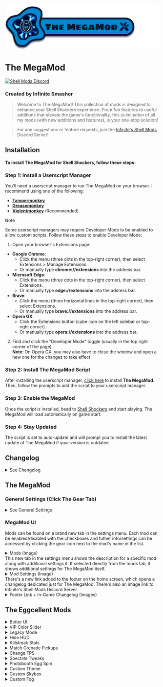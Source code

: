 ![The MegaMod](img/docs/megaMod/The%20MegaMod%20Logo.png)
# The MegaMod
[![Shell Mods Discord](https://img.shields.io/discord/1273986972389474374?label=Infinite%27s%20Shell%20Mods%20Server&logo=discord&color=5865F2)](https://discord.gg/Cxggadazy4)

### Created by Infinite Smasher
> Welcome to The MegaMod! This collection of mods is designed to enhance your Shell Shockers experience. From fun features to useful additions that elevate the game's functionality, this culmination of all my mods (with new additions and features), is your one-stop solution!

> For any suggestions or feature requests, join the [Infinite's Shell Mods](https://discord.gg/Cxggadazy4) Discord Server!

## Installation
#### To install **The MegaMod** for Shell Shockers, follow these steps:

### Step 1: Install a Userscript Manager
You'll need a userscript manager to run The MegaMod on your browser. I recommend using one of the following:
- **[Tampermonkey](https://www.tampermonkey.net/)**
- **[Greasemonkey](https://www.greasespot.net/)**
- **[Violentmonkey](https://violentmonkey.github.io/)** (Recommended)

> [!NOTE]  
> Some userscript managers may require Developer Mode to be enabled to allow custom scripts. Follow these steps to enable Developer Mode:
> 1. Open your browser's Extensions page:
> - **Google Chrome**:
>   - Click the menu (three dots in the top-right corner), then select Extensions > Manage Extensions.
>   - Or manually type **chrome://extensions** into the address bar.
> - **Microsoft Edge**:
>   - Click the menu (three dots in the top-right corner), then select Extensions.
>   - Or manually type **edge://extensions** into the address bar.
> - **Brave**:
>   - Click the menu (three horizontal lines in the top-right corner), then select Extensions.
>   - Or manually type **brave://extensions** into the address bar.
> - **Opera GX**:
>   - Click the Extensions button (cube icon on the left sidebar or top-right corner).
>   - Or manually type **opera://extensions** into the address bar.
> 2. Find and click the "Developer Mode" toggle (usually in the top right corner of the page).<br>
> **Note**: On Opera GX, you may also have to close the window and open a new one for the changes to take effect

### Step 2: Install The MegaMod Script
After installing the userscript manager, [click here](https://1nf1n1t3sm4sh3r.github.io/mmTest/js/script.user.js) to install **The MegaMod**. Then, follow the prompts to add the script to your userscript manager.

### Step 3: Enable the MegaMod
Once the script is installed, head to [Shell Shockers](https://shellshock.io/) and start playing. The MegaMod will load automatically on game start.

### Step 4: Stay Updated
The script is set to auto-update and will prompt you to install the latest update of The MegaMod if your version is outdated.

## Changelog
<details>
<summary>See Changelog</summary>

</details>

## The MegaMod
### General Settings (Click The Gear Tab)
<details>
<summary>See General Settings</summary>

> - **MegaMod UI Sound Effects** - Enables sound effects related to the MegaMod
>   - **Specific Sounds**:
>     - **Tab Sounds** - Sound effects for mods tab and mod settings tab
>     - **Hover Sounds** - Sound effects for hovering on settings tab icon and mod settings icons
> - **Faster CSS Loading** - Makes CSS Load Faster

</details>

### MegaMod UI
Mods can be found on a brand new tab in the settings menu. Each mod can be enabled/disabled with the checkboxes and futher info/settings can be accessed by clicking the gear icon next to the mod's name in the list.
<details>
<summary>Mods (Image)</summary> 
  
  ![Mods](img/docs/megaMod/mods.png)
</details>
This new tab in the settings menu shows the description for a specific mod along with additional settings it. If selected directly from the mods tab, it shows additional settings for The MegaMod itself.
<details> 
<summary>Mod Settings (Image)</summary>
  
  ![Mod Settings](img/docs/megaMod/modSettings.png)
</details>
There's a new link added to the footer on the home screen, which opens a changelog dedicated just for The MegaMod. There's also an image link to Infinite's Shell Mods Discord Server.
<details>
<summary>Footer Link + In-Game Changelog (Images)</summary>

  ![Footer Changelog Link](img/docs/megaMod/footerLink.png)
  ![In-Game Changelog](img/docs/megaMod/changelog.png)
</details>

## The Eggcellent Mods
<details>
<summary>Better UI</summary>

> > Enhances the inventory and profile UI with new themes, a skin randomizer, profile badges, and more.
> ### **Settings**:
> - **General UI Tweaks**: Various UI improvements.
> <details>
> <summary>More Info</summary>
> 
> >    - Latest FontAwesome Social Media Icons
> >    - Updated Social Media Footer Icon Styles & Tooltip Position
> >    - Egg-Shaped Settings Sliders
> >    - Egg-Shaped Settings Checkboxes
> >    - Added margins around chat (on Despawn Menu) so it isn't fixed to edge of screen
> >    - Added margins to media tabs and top right buttons (on Home Screen) so they aren't fixed to edge of screen
> >    - Various UI Bug Fixes:
> >       - Fixed Short Scrollmask Width
> >       - Fixed YT + Twitch Box Height
> >       - Adjusted Create Private Game Popup Alignments
> >       - Fixed Slightly Taller Challenge Box
> >       - Stretched Chick'n Winner Bar (on Despawn Menu) to fix text wrap (and for better looks ofc)
> >    - Added Icons to challenges to show if they're unique or already completed
> >    - Restyled Challenge "Claimed" Banner to match checkmark banner
> >      <details>
> >      <summary>See Challenge Icons & Restyled "Claimed" Banners (Image)</summary>
> >       
> >      ![Challenges](img/docs/betterUI/misc/challenges/Challenges.png)
> >      </details>
> > 
> >   - Added missing clock icon next to challenge timer on home screen
> >   - Added claim sound effect when claiming challenges 
> >   - Added claim sound effect when auto-claiming challenges through notification popup
> >   - Added info popup for challenges which shows all challenges with info such as icon, reward amounts, tier, type, # of claims, etc
> >     <details>
> >     <summary>See Challenge Info Popup (Image)</summary>
> >     
> >     ![Challenge Info Popup](img/docs/betterUI/misc/challenges/Challenge%20List%20Popup.png)
> >     </details>
> >
> >   - Added Button (on Home Screen) and Popup to Show Current Public Map Pool
> >     <details>
> >     <summary>See Public Map Popup (Image)</summary>
> >     
> >     ![Public Map Popup](img/docs/betterUI/misc/Public%20Map%20Popup.png)
> >     </details>
> > 
> >   - Added Button (on Home Screen) and Popup to Game History (Daily Lobbies)
> >     <details>
> >     <summary>See Game History Popup (Image)</summary>
> >     
> >     ![Game History Popup](img/docs/betterUI/misc/Game%20History%20Popup.png)
> >     </details>
> >
> >   - Numbers are localized to add regional separators (make large numbers easier to read) and use the local place value system:
> >     - Egg Count
> >     - Item Prices
> >     - Profile Stats Values
> >     - Egg Reward Amounts
> >     - etc.
> >   - Chick'n Winner now shows when you pull an item you already own.
> >   - Fixed Chick'n Winner egg icon not being on the same line as egg reward amount
> >     <details>
> >     <summary>See Updated Chick'n Winner (Image)</summary>
> >     
> >     ![Chick'n Winner Owned Item](img/docs/betterUI/misc/CHW%20Owned%20Item.png)
> >     </details>
> >
> >   - The Chick'n Winner Popup can only be closed after you get your reward  - no more accidental closures!
> >   - Corrupted Grenade given Premium Item theme to match the other Premium Items purchasable with Golden Eggs
> >   - Server Select dropdown brought back onto the Home Screen!
> 
> </details>
> 
> - **Better Inventory**
> <details>
> <summary>More Info</summary>
> 
> > - __UI Improvements__:
> >   - Rounded item and weapon select buttons
> >   - Better **color matching** on existing item theme properties:
> >     - Price Labels
> >     - Spinning Egg (Item Image Loading)
> >     - Item Borders
> >   - New **gradient effect** (+ fade-in animation) for themed items when selected
> >   - Item Search Feature (This was added into the game on October 1st, 2023!)
> >   - EggK-47s and Whippers with sound effects now play a burst of their sound effect when clicked!
> >   - Fixed Bugs:
> >     - Equipped weapon skin wasn't highlighted after switching classes
> >     - Sound effect played when switching tabs in shop
> >     - Weapon skin buttons could be deselected
> >     - Photobooth wasn't updating pistol when switching main weapon class
> >     - Fixed wonky item banners for items showing in bundle popup
> > - __New Item Themes__:
> >   - ``Bundle`` - Items available through bundles only
> >   - ``Limited`` - Limited-time items (in "Limited Edition" shop section)
> >   - ``Twitch Drops`` - Items available through Twitch Drops
> >   - ``Merch`` - Hats that were previously obtained through buying Shell Shockers merchandise
> >   - ``Yolker`` - New Yolker Items
> >   - ``League`` - Clan/Tournament Hats and Stamps
> >   - ``Notif`` - Hats created for and rewarded through the (discontinued) Notification System
> >   - ``Egglite`` - Code-unlockable items that fit no other categories
> >   - ``Promo`` - Cross-Promotional items unlocked by playing other BWD games (ex: Skull Wand Pistol)
> >   - ``Event`` - Event rewards from events such as EGG ORG or Scavenger Hunt
> >   - ``Social`` - Social media rewards (Hats) from the homepage
> >   - ``Legacy`` - Legacy default weapon skins from 2018/2019
> >   - ``YT CC`` - BWD YouTube CC shop items
> >   - ``Twitch CC`` - BWD Twitch CC shop items
> >   <details>
> >   <summary>See Item Themes (Image)</summary>
> >    
> >   ![Item Themes](img/docs/betterUI/inventory/Item%20Themes.png)
> >   </details>
> > 
> > - __Changed Item Sorting Order__:
> >   1. Premium ($)
> >   2. Premium (Eggs)
> >   3. VIP
> >   4. Bundle
> >   5. Merch
> >   6. Twitch Drops
> >   7. New Yolker
> >   8. League
> >   9. Notification
> >   10. Egglite
> >   11. Promo
> >   12. Event
> >   13. Social
> >   14. Default & Legacy Items
> >   15. Limited
> >   16. Content Creator (YouTube & Twitch)
> >   17. Shop Items 
> > - **Skin randomizer button** - randomizes all equipped items (including grenade and melee) for the currently selected weapon class
> > - **Item count information** in inventory, shop, and limited edition section:
> >   - __Inventory__: shows # of items owned / total # of items
> >     - __Limited Edition__: shows # of limited items owned / total # of limited items
> >   - __Shop__: shows # of items remaining to purchase / total # of shop items (including vaulted shop items)
> >     - __Limited Edition__: shows # of limited items remaining to purchase / total # of limited items
> > - Clickable **Item Icons** for most of the custom item themes!
> >   - Premium (matches your local currency) - switches to the shop tab of the shop
> >   - VIP - opens VIP popup
> >   - Bundle - switches to the shop tab of the shop
> >   - Merch - opens merch store
> >   - Twitch Drops - opens Twitch Drops page
> >   - New Yolker - opens New Yolker signup page
> >   - Notification - requests to turn on notifications
> >   - Promo - opens the particular promotion of the item
> >   - Social - opens the particular BWD social media page of the item
> >   - Limited - opens limited edition section and shows all owned limited items
> >   - Content Creator - links directly to the social media profile of the content creator
> > - **Item Vault** - lets you preview unowned vaulted items (only in the inventory). Photobooth is disabled while in the Item Vault and you can't use the items in-game.
> >   - Clicking an unowned social item opens the social media page and rewards the item.
> >   - Clicking an unowned VIP item opens the VIP subscription popup
> >   <details>
> >   <summary>See Item Vault UI (Image)</summary>
> >   
> >   ![Item Vault](img/docs/betterUI/inventory/Item%20Vault.png)
> >   </details>
> >   - Server Select dropdown is back on the home screen!
> </details>
> 
> - **Profile Picture & Badges**
> <details>
> <summary>More Info</summary>
> 
> > - **Profile Pictures** have returned in the profile section! Some people have one, others don't - that's just the way it is :)
> >   <details>
> >   <summary>See Updated Profile Section (Image)</summary>
> > 
> >   ![Profile Section](img/docs/betterUI/profile/Profile%20Picture%20&%20Badges.png)
> >   </details>
> > 
> > <details>
> > <summary>See Tier Badge Level Up Alert (Image)</summary>
> > 
> > ![Tier Badge Level Up](img/docs/betterUI/profile/Tier%20Badge%20Level%20Up.png)
> > </details>
> > 
> > - **Profile Badges** - Clickable & Automatically Computed/Displayed:
> >   - Core Badges (24):
> >     - General Badges (10):
> >       | Badge Name          | Description                                             |
> >       | ------------------- | ------------------------------------------------------- |
> >       | VIP Subscriber      | Have an active VIP subscription                         |
> >       | Wizard              | Be one of the developers (Wizards)                      |
> >       | BWD Mod             | Be one of the BWD Discord moderators                    |
> >       | Eggforcer           | Be one of the Shell moderators (Eggforcers)             |
> >       | Shell League Staff  | Be a staff member of the Shell League                   |
> >       | Shell Wiki Staff    | Be a staff member on the official Shell Shockers Wiki    |
> >       | OG Player           | Account Created in 2019 or Earlier                      |
> >       | Pandemic Player     | Account Created in 2020                                 |
> >       | Farm-Fresh Player   | Account less than a month old                           |
> >       | MegaMod Playtester  | Helped playtest The MegaMod before its release - tysm!  |
> >     - Event Badges (7):
> >       | Badge Name          | Description                                                      |
> >       | ------------------- | ---------------------------------------------------------------- |
> >       | Treasure Hunter     | Participated in the Scavenger Hunt 2022 event                    |
> >       | ATTN: EGG ORG.      | Participated in the first EGG ORG event (2020)                    |
> >       | Pablo > Diablo      | Participated in the "EGG ORG: Phase II" (EGG ORG 2021) event     |
> >       | Pablo's Saviour     | Participated in the "Timetwist" (EGG ORG 2022) event             |
> >       | Monsters Win!       | Participated in the "EGG ORG & Eggventure" (EGG ORG 2023) event  |
> >       | N0 M0R3 R0B0TS      | Participated in the "Rise of the Robots" (EGG ORG 2024) event    |
> >       | Shadowborn Survivor | Participated in the "Shadow War" (EGG ORG 2025) event            |
> >     - Social Badges (7) - **BWD Content Creators Only**:
> >       > Matches the CC social media linked to your Shell Shockers account!
> >       - Facebook
> >       - Instagram
> >       - TikTok
> >       - Discord
> >       - YouTube
> >       - Twitter (X)
> >       - Twitch
> >  - Tier Badges (18 Unique, 88 Total):
> >     > The highest tier of a particular badge is displayed on your profile
> >  
> >     | Badge Name           | Description                                | Tier Requirements |
> >     | -------------------- | ------------------------------------------ |------------------ |
> >     | Eggstra Spender      | $ Worth of Premium Items Owned             | <table><thead><tr><th>Tier</th><th>Requirement</th></tr></thead><tbody><tr><td>I</td><td>$50</td></tr><tr><td>II</td><td>$100</td></tr><tr><td>III</td><td>$150</td></tr><tr><td>IV</td><td>$250</td></tr><tr><td>V</td><td>$500+</td></tr></tbody></table>|
> >     | Challenge Eggcepted  | # of Unique Challenges Completed           | <table><thead><tr><th>Tier</th><th>Requirement</th></tr></thead><tbody><tr><td>I</td><td>10</td></tr><tr><td>II</td><td>25</td></tr><tr><td>III</td><td>50</td></tr><tr><td>IV</td><td>75</td></tr><tr><td>V</td><td>100+</td></tr></tbody></table>|
> >     | Overeggchiever       | # of Total Challenges Completed            | <table><thead><tr><th>Tier</th><th>Requirement</th></tr></thead><tbody><tr><td>I</td><td>50</td></tr><tr><td>II</td><td>100</td></tr><tr><td>III</td><td>250</td></tr><tr><td>IV</td><td>500</td></tr><tr><td>V</td><td>1,000+</td></tr></tbody></table>|
> >     | Eggspenditure        | Golden Eggs Spent                          | <table><thead><tr><th>Tier</th><th>Requirement</th></tr></thead><tbody><tr><td>I</td><td>500,000</td></tr><tr><td>II</td><td>1,000,000</td></tr><tr><td>III</td><td>2,500,000</td></tr><tr><td>IV</td><td>5,000,000</td></tr><tr><td>V</td><td>7,500,000+</td></tr></tbody></table>|
> >     | Shell Scrambler      | Lifetime Kills                             | <table><thead><tr><th>Tier</th><th>Requirement</th></tr></thead><tbody><tr><td>I</td><td>10,000</td></tr><tr><td>II</td><td>25,000</td></tr><tr><td>III</td><td>50,000</td></tr><tr><td>IV</td><td>100,000</td></tr><tr><td>V</td><td>200,000+</td></tr></tbody></table>|
> >     | Master of Arms       | Lifetime Kills With Every Weapon           | <table><thead><tr><th>Tier</th><th>Requirement</th></tr></thead><tbody><tr><td>I</td><td>250</td></tr><tr><td>II</td><td>500</td></tr><tr><td>III</td><td>750</td></tr><tr><td>IV</td><td>1,000</td></tr><tr><td>V</td><td>2,500+</td></tr></tbody></table>|
> >     | Eggsecutioner        | Lifetime Kills in Every Game Mode          | <table><thead><tr><th>Tier</th><th>Requirement</th></tr></thead><tbody><tr><td>I</td><td>500</td></tr><tr><td>II</td><td>1,000</td></tr><tr><td>III</td><td>5,000</td></tr><tr><td>IV</td><td>10,000</td></tr><tr><td>V</td><td>20,000+</td></tr></tbody></table>|
> >     | Splattered Yolk      | Lifetime Deaths                            | <table><thead><tr><th>Tier</th><th>Requirement</th></tr></thead><tbody><tr><td>I</td><td>10000</td></tr><tr><td>II</td><td>25000</td></tr><tr><td>III</td><td>50000</td></tr><tr><td>IV</td><td>100000</td></tr><tr><td>V</td><td>200000+</td></tr></tbody></table>|
> >     | Humpty's Fall        | # of Fall Deaths                           | <table><thead><tr><th>Tier</th><th>Requirement</th></tr></thead><tbody><tr><td>I</td><td>10</td></tr><tr><td>II</td><td>25</td></tr><tr><td>III</td><td>50</td></tr><tr><td>IV</td><td>100</td></tr><tr><td>V</td><td>250+</td></tr></tbody></table>|
> >     | Overkill             | Lifetime KDR                               | <table><thead><tr><th>Tier</th><th>Requirement</th></tr></thead><tbody><tr><td>I</td><td>0.75</td></tr><tr><td>II</td><td>1.00</td></tr><tr><td>III</td><td>2.00</td></tr><tr><td>IV</td><td>3.00</td></tr><tr><td>V</td><td>4.00+</td></tr></tbody></table>|
> >     | Eggsassin            | Lifetime KDR in Every Game Mode            | <table><thead><tr><th>Tier</th><th>Requirement</th></tr></thead><tbody><tr><td>I</td><td>0.75</td></tr><tr><td>II</td><td>1.00</td></tr><tr><td>III</td><td>2.00</td></tr><tr><td>IV</td><td>3.00</td></tr><tr><td>V</td><td>4.00+</td></tr></tbody></table>|
> >     | Royal Rooster        | Lifetime KoTC Round Wins                   | <table><thead><tr><th>Tier</th><th>Requirement</th></tr></thead><tbody><tr><td>I</td><td>100</td></tr><tr><td>II</td><td>250</td></tr><tr><td>III</td><td>500</td></tr><tr><td>IV</td><td>1,000</td></tr><tr><td>V</td><td>2,000+</td></tr></tbody></table>|
> >     | Coop King            | Lifetime KoTC Coop Captures                | <table><thead><tr><th>Tier</th><th>Requirement</th></tr></thead><tbody><tr><td>I</td><td>250</td></tr><tr><td>II</td><td>500</td></tr><tr><td>III</td><td>1,500</td></tr><tr><td>IV</td><td>2,500</td></tr><tr><td>V</td><td>5,000+</td></tr></tbody></table>|
> >     | Eggsclusive          | % Owned of Current Update's Limited Items  | <table><thead><tr><th>Tier</th><th>Requirement</th></tr></thead><tbody><tr><td>I</td><td>10%</td></tr><tr><td>II</td><td>20%</td></tr><tr><td>III</td><td>30%</td></tr><tr><td>IV</td><td>50%</td></tr><tr><td>V</td><td>80%+</td></tr></tbody></table>|
> >     | Yolky Drip           | # of Merch Items Owned                     | <table><thead><tr><th>Tier</th><th>Requirement</th></tr></thead><tbody><tr><td>I</td><td>1</td></tr><tr><td>II</td><td>2</td></tr><tr><td>III</td><td>3</td></tr></tbody></table>|
> >     | Twitch Drops         | % Owned of Twitch Drops Items              | <table><thead><tr><th>Tier</th><th>Requirement</th></tr></thead><tbody><tr><td>I</td><td>10%</td></tr><tr><td>II</td><td>25%</td></tr><tr><td>III</td><td>50%</td></tr><tr><td>IV</td><td>75%</td></tr><tr><td>V</td><td>100%</td></tr></tbody></table>|
> >     | Colleggter           | % Owned of New Yolker Items                | <table><thead><tr><th>Tier</th><th>Requirement</th></tr></thead><tbody><tr><td>I</td><td>10%</td></tr><tr><td>II</td><td>25%</td></tr><tr><td>III</td><td>50%</td></tr><tr><td>IV</td><td>75%</td></tr><tr><td>V</td><td>100%</td></tr></tbody></table>|
> >     | Pro Egg Gamer        | # of League Items Owned                    | <table><thead><tr><th>Tier</th><th>Requirement</th></tr></thead><tbody><tr><td>I</td><td>1</td></tr><tr><td>II</td><td>2</td></tr><tr><td>III</td><td>3</td></tr><tr><td>IV</td><td>7</td></tr><tr><td>V</td><td>9+</td></tr></tbody></table>|
> >     | Egglitist            | % Owned of Egglite Items                   | <table><thead><tr><th>Tier</th><th>Requirement</th></tr></thead><tbody><tr><td>I</td><td>10%</td></tr><tr><td>II</td><td>20%</td></tr><tr><td>III</td><td>30%</td></tr><tr><td>IV</td><td>50%</td></tr><tr><td>V</td><td>90%+</td></tr></tbody></table>|
> >     | Poached Promoter     | % Owned of Promo Items                     | <table><thead><tr><th>Tier</th><th>Requirement</th></tr></thead><tbody><tr><td>I</td><td>10%</td></tr><tr><td>II</td><td>25%</td></tr><tr><td>III</td><td>50%</td></tr><tr><td>IV</td><td>75%</td></tr><tr><td>V</td><td>100%</td></tr></tbody></table>|
> > 
> >   <details>
> >   <summary>See Profile Badge Popup (Image)</summary>
> >   
> >   ![Profile Badge Popup](img/docs/betterUI/profile/Profile%20Badge%20Info%20Popup.png)
> >   </details>
>   </details>
> 
> - **Force Roundness**: Makes the UI more comfy by rounding the corners on buttons, popups, and more! No more nasty sharp edges!
> 
> - **MOAR Colored UI**: Adds a splash of color to buttons and icons such as the News Tabs and social media footer icons.
> 
> - **Yellow Hit Indicator**: Makes the hit indicators yolk yellow instead of red because egg yolk is yellow and eggs don't bleed blood :)
> 
> - **Chat Upgrades**: Various Upgrades & Additions to In-Game Chat.
> <details>
> <summary>More Info</summary>
> 
> > - Increased Chat History from 5 to 7 messages
> > - Added Icons next to to MOD, SERVER, and ANNOUNCEMENT Chat messages
> >   <details>
> >   <summary>See Chat Icons (Image)</summary>
> >   
> >   ![Chat Icons](img/docs/betterUI/chat/Chat%20Icons.png)
> >   </details>
> > 
> > - **Chat Events Added to Chat**:
> >   - Join Game - _PLAYER_ joined the game.
> >   - Leave Game - _PLAYER_ left the game.
> >   - Switch Team - _PLAYER_ switched to BLUE/RED team.
> >   <details>
> >   <summary>See Chat Events (Image)</summary>
> >   
> >   ![Chat Events](img/docs/betterUI/chat/Chat%20Events.png)
> >   </details>
> </details>
</details>

<details>
<summary>VIP Color Slider</summary>

> > Adds sliders for hue, saturation, and brightness to customize your egg color in the inventory - slider also locks for non VIPs.
> > Also adds a color randomizer button.  
> ### **Settings**:
> - **Unlock (for non-VIPs)**: Unlocks the color slider for people without VIP.
> - **Auto-Save Custom Color**: Automatically saves and applies custom colors.
> - **Color Randomizer Button**: Adds a button to randomize your egg color (Color Slider included).
> 
> <details>
> <summary>See Color Slider (Images)</summary>
> 
> ![Color Slider](img/docs/colorSlider/Slider.png)
> ![Slider Disabled](img/docs/colorSlider/Slider%20Disabled.png)
> </details>

</details>

<details>
<summary>Legacy Mode</summary>

> > Brings back legacy default weapon skins and sound effects from 2018/2019.
> ### **Settings**:
> - **Legacy Default Skins**: Enable old default weapon skin models.
>   <details>
>   <summary>See Legacy Weapon Skins (Image)</summary>
> 
>   ![Legacy Skins](img/docs/legacyMode/Legacy%20Items.png)
>   </details>
> - **Legacy Sound Effects**: Enable old in-game weapon sound effects. Legacy sounds also play in the inventory when clicking on legacy weapons!
> - **Gun-Specific Sounds**: Enable/disable legacy sounds for specific guns.
>   - Fire Sound
>   - Default-Only Fire Sound (Only the Legacy (Default) skin has the fire sound effect)
>   - Reload Sound(s)
> - **Grenade Sounds**: Enable/disable legacy sounds for grenades.
>   - Grenade Throw
>   - Grenade Beep
>   - Grenade Explosion
>   - Default-Only Explosion
> - **Other Sounds**: Enable/disable additional legacy sound effects.
>   - Ammo/Grenade Pickup
>   - Weapon Swap

</details>

<details>
<summary>Hide HUD</summary>

> > Hide or show the HUD (including player names, outlines, and pickups) while playing or in spectate mode for cinematic shots and clean recordings.  
> ### **Settings**:
> - **Hide/Show In-Game UI**: Keybind to Toggle HUD visibility.
> - Hide Crosshair
> - Hide Game Messages
> - Hide Grenade Power
> - Hide Healthbar
> - Hide Game Chat
> - Hide Gamemode UI
> - Hide Ammo Count
> - Hide Player List
> - Hide Readouts (Ping, FPS, etc)
> - Hide Egg Count
> - Hide Kill/Death Log
> - Hide Kill/Death Text
> - Hide Max Killstreak Indicator
> - Hide Spectate Info
> - Hide Grenade/Ammo Pickups
> - Hide Player Nametags
> - Hide Player Outlines
> 
>   <details>
>   <summary>See HUD, Nametags, Player Outlines, & Pickups Hidden (Image)</summary>
> 
>   ![HUD & Pickups Hidden](img/docs/hideHUD/HUD%20Hidden.png)
>   </details>

</details>

<details>
<summary>Killstreak Stats</summary>

> > Adds a stopwatch that starts when you spawn and a popup to display kill streak stats (COMING SOON). Also useful for timed challenges.  
> <!--**Settings**:-->
> <!--**Hide/Show Info Popup**: Toggle the display of kill streak stats.-->
>
>   <details>
>   <summary>See Killstreak Stopwatch (Image)</summary>
> 
>   ![Killstreak Stopwatch](img/docs/killstreakInfo/Stopwatch.png)
>   </details>

</details>

<details>
<summary>Match Grenade Pickups</summary>
 
> > Sets the grenade pickups to match your equipped grenade skin, also works in first-person spectate mode.
> 
>   <details>
>   <summary>See Matching Grenade Pickups In-Game (Image)</summary>
> 
>   ![Matching Grenade Pickups](img/docs/matchGrenades/Matching%20Pickups.png)
>   </details>

</details>

<details>
<summary>Change FPS</summary>

> > Allows you to adjust your FPS.  
> ### **Settings**:
> - **FPS Slider**: Adjust the FPS (1-999).

</details>

<details>
<summary>Spectate Tweaks</summary>
 
> > Tweaks for spectate mode. Also shows more keybinds on the "Spectating Player" box.
> ### **Settings**:
> - **Show Healthbar**: Display a player's healthbar while spectating them in first-person-spectate mode.
> - **Hide Main Crosshair**: Hide the main crosshair in first-person-spectate mode.
> - **Hide Crosshair Dot**: Hide the crosshair dot in first-person-spectate mode.
> - **Spectate Speed Slider**: Sets the % of the spectate speed (1% to 200%).
> - **Freeze Frame**: Sets the keybind toggle for freezing the players.

</details>

<details>
<summary>Photobooth Egg Spin</summary>

> > Spin your egg 360° in the photobooth and export the spin as a GIF.  
> ### **Settings (In Photobooth)**:
> - **Spin Speed**: Choose the speed of the spin.
>   - Slow
>   - Normal
>   - Fast
> - **Spinning GIF FPS**: Choose the FPS of the spinning GIF.
>   - Low (15 FPS)
>   - Medium (30 FPS)
>   - High (60 FPS)
> - **Spin Egg**: Rotate your egg.
> - **Save Spinning GIF**: Export the spinning egg as a GIF (Coming Soon!).

</details>

<details>
<summary>Custom Theme</summary>

> > Select and manage themes that change the UI's appearance, including menu backgrounds, button colors, crosshair, scope, and more.  
> ### **Settings**:
> - **Select Theme**: Choose a theme.
> - **Preload Themes**: Load themes faster by downloading them on startup.
> - **Available Themes**:
>
>   | Theme Name                 | Creator(s)                 | Description                                                                                                                    | Image                                                 |
>   | -------------------------- | -------------------------- | ------------------------------------------------------------------------------------------------------------------------------ | ----------------------------------------------------- |
>   | Boolet x DeltaStorm        | Boolet, Infinite Smasher    | Updated & improved version of [Boolet](https://youtube.com/@Boolet)'s theme. Used to be available on the Chrome WebStore.      | ![Boolet Theme](img/docs/themes/boolet.png)           |
>   | graysocean (Main)          | Infinite Smasher            | Updated & improved version of [graysocean](https://twitch.tv/graysocean)'s theme. Used to be available on the Chrome WebStore. | ![Graysocean Theme](img/docs/themes/graysocean.png)   |
>   | graysocean (Fashion Show)  | Infinite Smasher            | Fashion show-specific version of the graysocean (Main) theme.                                                                   | Same as Graysocean (Main)                             |
>   | Gus                        | Gus, Infinite Smasher       | Gus's theme.                                                                                                                   | ![Gus Theme](img/docs/themes/gus.png)                 |
>   | King Hayden                | Jayvan, Infinite Smasher    | Updated & improved version of [King Hayden](https://twitch.tv/king_hayden_)'s theme.                                           | ![King Hayden Theme](img/docs/themes/hayden.png)      |
>   | Infinite Smasher            | Infinite Smasher            | Infinite Smasher's theme.                                                                                                       | ![Infinite Smasher Theme](img/docs/themes/infinite.png) |
>   | menoXD                     | Jayvan, Infinite Smasher    | Updated & improved version of [menoXD](https://twitch.tv/menoxd)'s theme.                                                      | ![menoXD Theme](img/docs/themes/meno.png)             |
>   | Novosuper                  | Jayvan, Infinite Smasher    | Updated & improved version of [Novosuper](https://twitch.tv/novosuper)'s theme.                                                | ![Novosuper Theme](img/docs/themes/novo.png)          |
  
</details>

<details>
<summary>Custom Skybox</summary>

> > Choose from over 60+ different skyboxes (or use a solid color) for all maps.  
> ### **Settings**:
> - **Skybox Category**: Select a category of skyboxes.
> - **Select Skybox**: Choose a specific skybox from the selected category.
> - **Skybox Color (Color Picker)**: Set the skybox color when "Solid Colors" is selected as the Skybox Category.
> - **Skybox Categories**:
> 
>   | Category Name                                                                                                       | # of Skyboxes       |
>   | ------------------------------------------------------------------------------------------------------------------- | ------------------- |
>   | Official (In-Game Skyboxes)                                                                                          | 4                   |
>   | Solid Colors (RGB Color Sliders)                                                                                    | 256^3 = 16,777,216  |
>   | Landscapes                                                                                                          | 4                   |
>   | [AllSky](https://assetstore.unity.com/packages/2d/textures-materials/sky/allsky-free-10-sky-skybox-set-146014)      | 10                  |
>   | [Cartoon Clouds](https://assetstore.unity.com/packages/2d/textures-materials/sky/farland-skies-cloudy-crown-60004)  | 5                   |
>   | [Color Skies](https://assetstore.unity.com/packages/2d/textures-materials/sky/colorskies-91541)                     | 8                   |
>   | [Space](https://assetstore.unity.com/packages/2d/textures-materials/sky/spaceskies-free-80503)                      | 23                  |
>   | [Nebula](https://assetstore.unity.com/packages/2d/textures-materials/sky/skybox-volume-2-nebula-3392)               | 7                   |
>   | Other                                                                                                               | 5                   |
> 
>   Misc Skybox Sources: [Babylon.js](https://doc.babylonjs.com/toolsAndResources/assetLibraries/availableTextures#cubetextures), [elyvisions (OpenGameArt)](https://opengameart.org/content/elyvisions-skyboxes)
> 
> <details>
> <summary>What Skyboxes Look Like In-Game (Image)</summary>
> 
> ![Skybox Example](img/docs/customSkybox/skybox.png)
> </details>

</details>

<details>
<summary>Custom Fog</summary>

> > CURRENTLY BROKEN as fog doesn't work in regular (unmodded) Shell either!
> > Enhance your game's atmosphere with customizable fog! Adjust the density and color to create anything from an eerie mist to a crystal-clear view across all maps.
> ### **Settings**:
> - **Fog Density (%)**: Set the density of the fog.
> - **Fog Color (Color Picker)**: Set the color of the fog.
> - **Reset to Map Defaults**: Resets fog density & color to the default for the map you're playing on.
> 
> <details>
> <summary>What Fog Looks Like In-Game (Image)</summary>
> 
> ![Fog Example](img/docs/customFog/fog.png)
> </details>

</details>